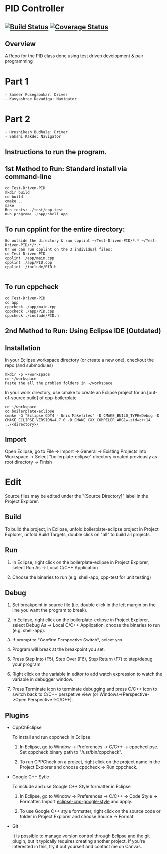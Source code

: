 # PID Controller
[![Build Status](https://app.travis-ci.com/SamPusegaonkar/Test-Driven-PID.svg?branch=main)](https://app.travis-ci.com/SamPusegaonkar/Test-Driven-PID)
[![Coverage Status](https://coveralls.io/repos/github/SamPusegaonkar/Test-Driven-PID/badge.svg?branch=main)](https://coveralls.io/github/SamPusegaonkar/Test-Driven-PID?branch=main)
---

## Overview

A Repo for the PID class done using test driven development & pair programming
# Part 1
    - Sameer Pusegaonkar: Driver
    - Kavyashree Devadiga: Navigator
# Part 2
    - Hrushikesh Budhale: Driver
    - Sakshi Kakde: Navigator


## Instructions to run the program.

## 1st Method to Run: Standard install via command-line
```
cd Test-Driven-PID
mkdir build
cd build
cmake ..
make
Run tests: ./test/cpp-test
Run program: ./app/shell-app
```

## To run cpplint for the entire directory:
```
Go outside the directory & run cpplint ~/Test-Driven-PID/*.* ~/Test-Driven-PID/*/*.*
Or we can run cpplint on the 3 individual files:
cd Test-Driven-PID
cpplint ./app/main.cpp
cpplint ./app/PID.cpp
cpplint ./include/PID.h


```

## To run cppcheck 
```
cd Test-Driven-PID
cd app
cppcheck ./app/main.cpp
cppcheck ./app/PID.cpp
cppcheck ./include/PID.h
```

## 2nd Method to Run: Using Eclipse IDE (Outdated)
## Installation

In your Eclipse workspace directory (or create a new one), checkout the repo (and submodules)
```
mkdir -p ~/workspace
cd ~/workspace
Paste the all the problem folders in ~/workspace
```

In your work directory, use cmake to create an Eclipse project for an [out-of-source build] of cpp-boilerplate

```
cd ~/workspace
cd boilerplate-eclipse
cmake -G "Eclipse CDT4 - Unix Makefiles" -D CMAKE_BUILD_TYPE=Debug -D CMAKE_ECLIPSE_VERSION=4.7.0 -D CMAKE_CXX_COMPILER_ARG1=-std=c++14 ../<directory>/
```

## Import

Open Eclipse, go to File -> Import -> General -> Existing Projects into Workspace -> 
Select "boilerplate-eclipse" directory created previously as root directory -> Finish

# Edit

Source files may be edited under the "[Source Directory]" label in the Project Explorer.


## Build

To build the project, in Eclipse, unfold boilerplate-eclipse project in Project Explorer,
unfold Build Targets, double click on "all" to build all projects.

## Run

1. In Eclipse, right click on the boilerplate-eclipse in Project Explorer,
select Run As -> Local C/C++ Application

2. Choose the binaries to run (e.g. shell-app, cpp-test for unit testing)


## Debug


1. Set breakpoint in source file (i.e. double click in the left margin on the line you want 
the program to break).

2. In Eclipse, right click on the boilerplate-eclipse in Project Explorer, select Debug As -> 
Local C/C++ Application, choose the binaries to run (e.g. shell-app).

3. If prompt to "Confirm Perspective Switch", select yes.

4. Program will break at the breakpoint you set.

5. Press Step Into (F5), Step Over (F6), Step Return (F7) to step/debug your program.

6. Right click on the variable in editor to add watch expression to watch the variable in 
debugger window.

7. Press Terminate icon to terminate debugging and press C/C++ icon to switch back to C/C++ 
perspetive view (or Windows->Perspective->Open Perspective->C/C++).


## Plugins

- CppChEclipse

    To install and run cppcheck in Eclipse

    1. In Eclipse, go to Window -> Preferences -> C/C++ -> cppcheclipse.
    Set cppcheck binary path to "/usr/bin/cppcheck".

    2. To run CPPCheck on a project, right click on the project name in the Project Explorer 
    and choose cppcheck -> Run cppcheck.


- Google C++ Sytle

    To include and use Google C++ Style formatter in Eclipse

    1. In Eclipse, go to Window -> Preferences -> C/C++ -> Code Style -> Formatter. 
    Import [eclipse-cpp-google-style][reference-id-for-eclipse-cpp-google-style] and apply.

    2. To use Google C++ style formatter, right click on the source code or folder in 
    Project Explorer and choose Source -> Format

[reference-id-for-eclipse-cpp-google-style]: https://raw.githubusercontent.com/google/styleguide/gh-pages/eclipse-cpp-google-style.xml

- Git

    It is possible to manage version control through Eclipse and the git plugin, but it typically requires creating another project. If you're interested in this, try it out yourself and contact me on Canvas.
